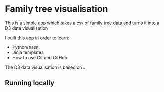 # Family tree visualisation

This is a simple app which takes a csv of family tree data and turns it into a D3 data visualisation 

I built this app in order to learn:
* Python/flask
* Jinja templates
* How to use Git and GitHub

The D3 data visualisation is based on ...

## Running locally

